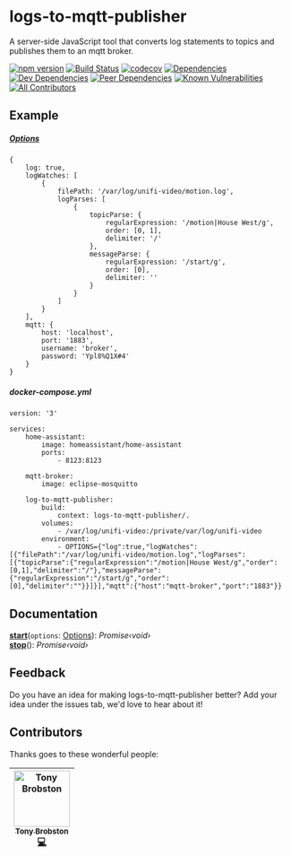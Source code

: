 # logs-to-mqtt-publisher
A server-side JavaScript tool that converts log statements to topics and publishes them to an mqtt broker.

[![npm version](https://badge.fury.io/js/logs-to-mqtt-publisher.svg)](https://badge.fury.io/js/logs-to-mqtt-publisher)
[![Build Status](https://travis-ci.com/TonyBrobston/logs-to-mqtt-publisher.svg?branch=master)](https://travis-ci.com/TonyBrobston/logs-to-mqtt-publisher)
[![codecov](https://codecov.io/gh/TonyBrobston/logs-to-mqtt-publisher/branch/master/graph/badge.svg)](https://codecov.io/gh/tonybrobston/logs-to-mqtt-publisher)
[![Dependencies](https://david-dm.org/tonybrobston/logs-to-mqtt-publisher/status.svg)](https://david-dm.org/tonybrobston/logs-to-mqtt-publisher)
[![Dev Dependencies](https://david-dm.org/tonybrobston/logs-to-mqtt-publisher/dev-status.svg)](https://david-dm.org/tonybrobston/logs-to-mqtt-publisher?type=dev)
[![Peer Dependencies](https://david-dm.org/tonybrobston/logs-to-mqtt-publisher/peer-status.svg)](https://david-dm.org/tonybrobston/logs-to-mqtt-publisher?type=peer)
[![Known Vulnerabilities](https://snyk.io/test/github/TonyBrobston/logs-to-mqtt-publisher/badge.svg?targetFile=package.json)](https://snyk.io/test/github/TonyBrobston/logs-to-mqtt-publisher?targetFile=package.json)
[![All Contributors](https://img.shields.io/badge/all_contributors-1-orange.svg)](#contributors)

## Example 
##### [Options](docs/interfaces/_types_options_.options.md)
```
{
    log: true,
    logWatches: [
        {
            filePath: '/var/log/unifi-video/motion.log',
            logParses: [
                {
                    topicParse: {
                        regularExpression: '/motion|House West/g',
                        order: [0, 1],
                        delimiter: '/'
                    },
                    messageParse: {
                        regularExpression: '/start/g',
                        order: [0],
                        delimiter: ''
                    }
                }
            ]
        }
    ],
    mqtt: {
        host: 'localhost',
        port: '1883',
        username: 'broker',
        password: 'Ypl8%Q1X#4'
    }
}
```

##### docker-compose.yml
```
version: '3'
  
services:
    home-assistant:
        image: homeassistant/home-assistant
        ports:
            - 8123:8123

    mqtt-broker:
        image: eclipse-mosquitto

    log-to-mqtt-publisher:
        build:
            context: logs-to-mqtt-publisher/.
        volumes:
            - /var/log/unifi-video:/private/var/log/unifi-video
        environment:
            - OPTIONS={"log":true,"logWatches":[{"filePath":"/var/log/unifi-video/motion.log","logParses":[{"topicParse":{"regularExpression":"/motion|House West/g","order":[0,1],"delimiter":"/"},"messageParse":{"regularExpression":"/start/g","order":[0],"delimiter":""}}]}],"mqtt":{"host":"mqtt-broker","port":"1883"}}
```

## Documentation
**[start](docs/modules/_index_.md#const-start)**(`options`: [Options](docs/interfaces/_types_options_.options.md)): *Promise‹void›*  
**[stop](docs/modules/_index_.md#const-stop)**(): *Promise‹void›*

## Feedback
Do you have an idea for making logs-to-mqtt-publisher better? Add your idea under the issues tab, we'd love to hear about it!

## Contributors
Thanks goes to these wonderful people:

<!-- ALL-CONTRIBUTORS-LIST:START - Do not remove or modify this section -->
<!-- prettier-ignore -->
| [<img src="https://avatars3.githubusercontent.com/u/4724577?v=4" width="100px;" alt="Tony Brobston"/><br /><sub><b>Tony Brobston</b></sub>](https://github.com/TonyBrobston)<br />[💻](https://github.com/TonyBrobston/logs-to-mqtt-publisher/commits?author=TonyBrobston "Code") |
| :---: |
<!-- ALL-CONTRIBUTORS-LIST:END -->
